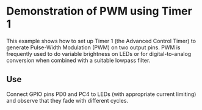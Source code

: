 # Demonstration of PWM using Timer 1
This example shows how to set up Timer 1 (the Advanced Control Timer) to generate
Pulse-Width Modulation (PWM) on two output pins. PWM is frequently used to do
variable brightness on LEDs or for digital-to-analog conversion when combined with
a suitable lowpass filter.

## Use
Connect GPIO pins PD0 and PC4 to LEDs (with appropriate current limiting) and
observe that they fade with different cycles.
